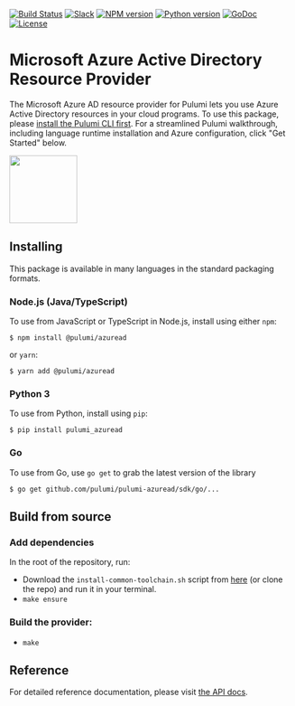[![Build Status](https://travis-ci.com/pulumi/pulumi-azuread.svg?token=eHg7Zp5zdDDJfTjY8ejq&branch=master)](https://travis-ci.com/pulumi/pulumi-azuread)
[![Slack](http://www.pulumi.com/images/docs/badges/slack.svg)](https://slack.pulumi.com)
[![NPM version](https://badge.fury.io/js/%40pulumi%2Fazuread.svg)](https://npmjs.com/package/@pulumi/azuread)
[![Python version](https://badge.fury.io/py/pulumi-azuread.svg)](https://pypi.org/project/pulumi-azuread)
[![GoDoc](https://godoc.org/github.com/pulumi/pulumi-azuread?status.svg)](https://godoc.org/github.com/pulumi/pulumi-azuread)
[![License](https://img.shields.io/npm/l/%40pulumi%2Fpulumi.svg)](https://github.com/pulumi/pulumi-azuread/blob/master/LICENSE)

# Microsoft Azure Active Directory Resource Provider

The Microsoft Azure AD resource provider for Pulumi lets you use Azure Active Directory resources in your cloud programs.  To use
this package, please [install the Pulumi CLI first](https://pulumi.io/). For a streamlined Pulumi walkthrough, including language runtime installation and Azure configuration, click "Get Started" below.

<div>
    <a href="https://www.pulumi.com/docs/get-started/azure" title="Get Started">
       <img src="https://www.pulumi.com/images/get-started.svg" width="120">
    </a>
</div>

## Installing

This package is available in many languages in the standard packaging formats.

### Node.js (Java/TypeScript)

To use from JavaScript or TypeScript in Node.js, install using either `npm`:

    $ npm install @pulumi/azuread

or `yarn`:

    $ yarn add @pulumi/azuread

### Python 3

To use from Python, install using `pip`:

    $ pip install pulumi_azuread

### Go

To use from Go, use `go get` to grab the latest version of the library

    $ go get github.com/pulumi/pulumi-azuread/sdk/go/...

## Build from source

### Add dependencies

In the root of the repository, run:

- Download the `install-common-toolchain.sh` script from [here](https://github.com/pulumi/scripts/blob/master/ci/install-common-toolchain.sh) (or clone the repo) and run it in your terminal.
- `make ensure`

### Build the provider:

- `make`

## Reference

For detailed reference documentation, please visit [the API docs][1].


[1]: https://pulumi.io/reference/pkg/nodejs/@pulumi/azuread/index.html
